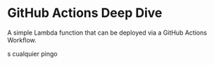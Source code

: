 # GitHub Actions Deep Dive

A simple Lambda function that can be deployed via a GitHub Actions Workflow. 

s
cualquier pingo
